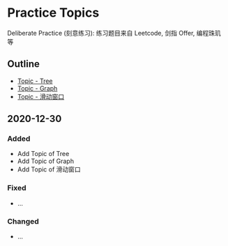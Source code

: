 # Practice Topics

Deliberate Practice \(刻意练习\): 练习题目来自 Leetcode, 剑指 Offer, 编程珠玑等

## Outline

* [Topic - Tree](topic-tree.md)
* [Topic - Graph](topic-graph.md)
* [Topic - 滑动窗口](topic-hua-dong-chuang-kou.md)

## 2020-12-30

### Added

* Add Topic of Tree
* Add Topic of Graph
* Add Topic of 滑动窗口

### Fixed

* ...

### Changed

* ...



